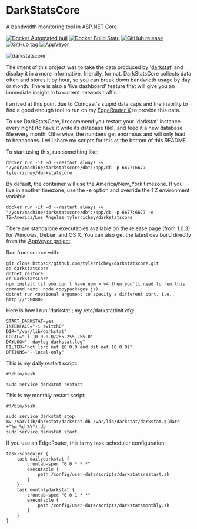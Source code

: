 # DarkStatsCore
A bandwidth monitoring tool in ASP.NET Core.

[![Docker Automated buil](https://img.shields.io/docker/automated/tylerrichey/darkstatscore.svg)](https://hub.docker.com/r/tylerrichey/darkstatscore/)
[![Docker Build Statu](https://img.shields.io/docker/build/tylerrichey/darkstatscore.svg)](https://hub.docker.com/r/tylerrichey/darkstatscore/)
[![GitHub release](https://img.shields.io/github/release/tylerrichey/darkstatscore.svg)]()
[![GitHub tag](https://img.shields.io/github/tag/tylerrichey/darkstatscore.svg)]()
[![AppVeyor](https://img.shields.io/appveyor/ci/tylerrichey/darkstatscore.svg)](https://ci.appveyor.com/project/tylerrichey/darkstatscore)

![darkstatscore](https://user-images.githubusercontent.com/11445915/31852482-56177398-b646-11e7-9e30-784382b18eca.png)

The intent of this project was to take the data produced by '[darkstat](https://unix4lyfe.org/darkstat/)' and display it in a more informative, friendly, format. DarkStatsCore collects data often and stores it by hour, so you can break down bandwidth usage by day or month. There is also a 'live dashboard' feature that will give you an immediate insight in to current network traffic.

I arrived at this point due to Comcast's stupid data caps and the inability to find a good enough tool to run on my [EdgeRouter X](https://www.ubnt.com/edgemax/edgerouter-x/) to provide this data.

To use DarkStatsCore, I recommend you restart your 'darkstat' instance every night (to have it write its database file), and feed it a new database file every month. Otherwise, the numbers get enormous and will only lead to headaches. I will share my scripts for this at the bottom of this README.

To start using this, run something like:

```docker run -it -d --restart always -v "/your/machine/darkstatscore/db":/app/db -p 6677:6677 tylerrichey/darkstatscore```

By default, the container will use the America/New_York timezone. If you live in another timezone, use the -e option and override the TZ environment variable.

```docker run -it -d --restart always -v "/your/machine/darkstatscore/db":/app/db -p 6677:6677 -e TZ=America/Los_Angeles tylerrichey/darkstatscore```

There are standalone executables available on the release page (from 1.0.3) for Windows, Debian and OS X. You can also get the latest dev build directly from the [AppVeyor project](https://ci.appveyor.com/project/tylerrichey/darkstatscore/build/artifacts).

Run from source with:

```
git clone https://github.com/tylerrichey/darkstatscore.git
cd darkstatscore
dotnet restore
cd DarkStatsCore
npm install (if you don't have npm > v4 then you'll need to run this command next: node copypackages.js)
dotnet run <optional argument to specify a different port, i.e., http://*:8080>
```

Here is how I run 'darkstat'; my /etc/darkstat/init.cfg:
```
START_DARKSTAT=yes
INTERFACE="-i switch0"
DIR="/var/lib/darkstat"
LOCAL="-l 10.0.0.0/255.255.255.0"
DAYLOG="--daylog darkstat.log"
FILTER="not (src net 10.0.0 and dst net 10.0.0)"
OPTIONS="--local-only"
```

This is my daily restart script:
```
#!/bin/bash

sudo service darkstat restart
```

This is my monthly restart script:
```
#!/bin/bash

sudo service darkstat stop
mv /var/lib/darkstat/darkstat.db /var/lib/darkstat/darkstat.$(date +"%m_%d_%Y").db
sudo service darkstat start
```

If you use an EdgeRouter, this is my task-scheduler configuration:
```
task-scheduler {
	task dailydarkstat {
		crontab-spec "0 0 * * *"
		executable {
			path /config/user-data/scripts/darkstatsrestart.sh
		}
	}
	task monthlydarkstat {
		crontab-spec "0 0 1 * *"
		executable {
			path /config/user-data/scripts/darkstatsmonthly.sh
		}
	}
}
```
